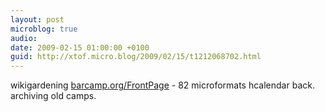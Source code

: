 ```yaml
---
layout: post
microblog: true
audio: 
date: 2009-02-15 01:00:00 +0100
guid: http://xtof.micro.blog/2009/02/15/t1212068702.html
---
```

wikigardening [barcamp.org/FrontPage](http://barcamp.org/FrontPage) - 82 microformats hcalendar back. archiving old camps.
